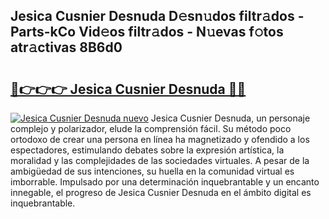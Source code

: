 ## Jesica Cusnier Desnuda D𝚎sn𝚞dos filtr𝚊dos - Parts-kCo Vid𝚎os filtr𝚊dos - N𝚞evas f𝚘tos atr𝚊ctivas 8B6d0

# <h2><a href="http://mb6hd5.tromn.icu/?c=Jesica+Cusnier+Desnuda">🔗👉👉👉 Jesica Cusnier Desnuda 🔗🔗</a></h2>

[![Jesica Cusnier Desnuda nuevo](https://i.imgur.com/pEAQMta.gif)](http://mb6hd5.tromn.icu/?c=Jesica+Cusnier+Desnuda)
Jesica Cusnier Desnuda, un personaje complejo y polarizador, elude la comprensión fácil. Su método poco ortodoxo de crear una persona en línea ha magnetizado y ofendido a los espectadores, estimulando debates sobre la expresión artística, la moralidad y las complejidades de las sociedades virtuales. A pesar de la ambigüedad de sus intenciones, su huella en la comunidad virtual es imborrable. Impulsado por una determinación inquebrantable y un encanto innegable, el progreso de Jesica Cusnier Desnuda en el ámbito digital es inquebrantable.
